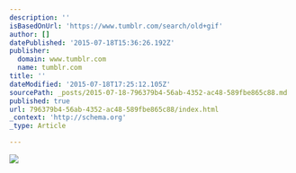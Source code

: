 ```yaml
---
description: ''
isBasedOnUrl: 'https://www.tumblr.com/search/old+gif'
author: []
datePublished: '2015-07-18T15:36:26.192Z'
publisher:
  domain: www.tumblr.com
  name: tumblr.com
title: ''
dateModified: '2015-07-18T17:25:12.105Z'
sourcePath: _posts/2015-07-18-796379b4-56ab-4352-ac48-589fbe865c88.md
published: true
url: 796379b4-56ab-4352-ac48-589fbe865c88/index.html
_context: 'http://schema.org'
_type: Article

---
```

![](https://33.media.tumblr.com/a7b007a3b8c720b48df678a8259be43e/tumblr_noh0dj9Uyc1racrjeo1_500.gif)